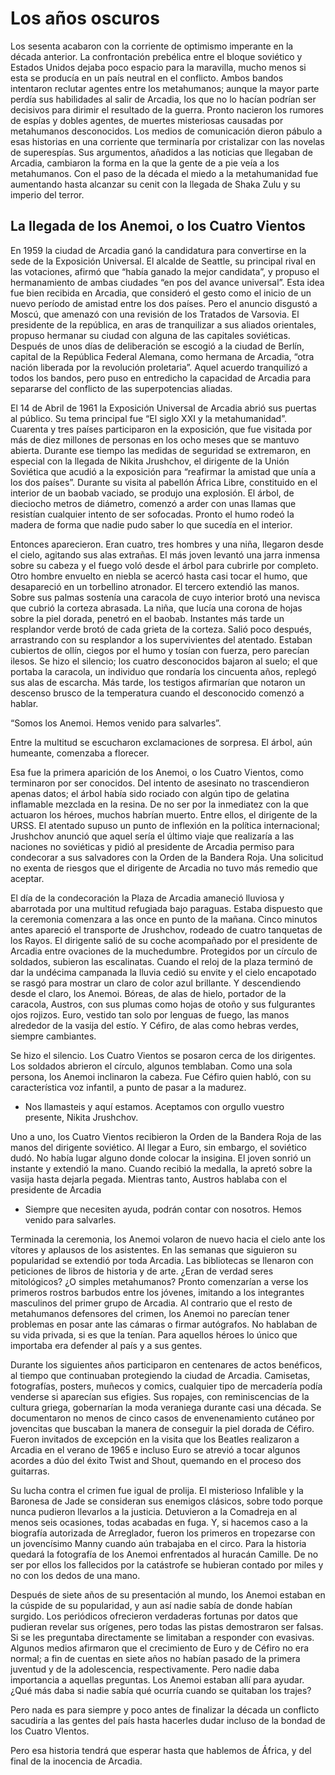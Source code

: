 # Los años oscuros

Los sesenta acabaron con la corriente de optimismo imperante en la década anterior.
La confrontación prebélica entre el bloque soviético y Estados Unidos dejaba poco espacio para la maravilla, mucho menos si esta se producía en un país neutral en el conflicto. Ambos bandos intentaron reclutar agentes entre los metahumanos; aunque la mayor parte perdía sus habilidades al salir de Arcadia, los que no lo hacían podrían ser decisivos para dirimir el resultado de la guerra. Pronto nacieron los rumores de espías y dobles agentes, de muertes misteriosas causadas por metahumanos desconocidos. Los medios de comunicación dieron pábulo a esas historias en una corriente que terminaría por cristalizar con las novelas de superespías. Sus argumentos, añadidos a las noticias que llegaban de Arcadia, cambiaron la forma en la que la gente de a pie veía a los metahumanos. Con el paso de la década el miedo a la metahumanidad fue aumentando hasta alcanzar su cenit con la llegada de Shaka Zulu y su imperio del terror.


## La llegada de los Anemoi, o los Cuatro Vientos

En 1959 la ciudad de Arcadia ganó la candidatura para convertirse en la sede de la Exposición Universal. El alcalde de Seattle, su principal rival en las votaciones, afirmó que “había ganado la mejor candidata”, y propuso el hermanamiento de ambas ciudades “en pos del avance universal”. Esta idea fue bien recibida en Arcadia, que consideró el gesto como el inicio de un nuevo período de amistad entre los dos países. Pero el anuncio disgustó a Moscú, que amenazó con una revisión de los Tratados de Varsovia. El presidente de la república, en aras de tranquilizar a sus aliados orientales, propuso hermanar su ciudad con alguna de las capitales soviéticas. Después de unos días de deliberación se escogió a la ciudad de Berlín, capital de la República Federal Alemana, como hermana de Arcadia, “otra nación liberada por la revolución proletaria”. Aquel acuerdo tranquilizó a todos los bandos, pero puso en entredicho la capacidad de Arcadia para separarse del conflicto de las superpotencias aliadas.

El 14 de Abril de 1961 la Exposición Universal de Arcadia abrió sus puertas al público. Su tema principal fue “El siglo XXI y la metahumanidad”. Cuarenta y tres países participaron en la exposición, que fue visitada por más de diez millones de personas en los ocho meses que se mantuvo abierta. Durante ese tiempo las medidas de seguridad se extremaron, en especial con  la llegada de Nikita Jrushchov, el dirigente de la Unión Soviética que acudió a la exposición para “reafirmar la amistad que unía a los dos países”. Durante su visita al pabellón África Libre, constituido en el interior de un baobab vaciado, se produjo una explosión. El árbol, de dieciocho metros de diámetro, comenzó a arder con unas llamas que resistían cualquier intento de ser sofocadas. Pronto el humo rodeó la madera de forma que nadie pudo saber lo que sucedía en el interior.

Entonces aparecieron. Eran cuatro, tres hombres y una niña, llegaron desde el cielo, agitando sus alas extrañas. El más joven levantó una jarra inmensa sobre su cabeza y el fuego voló desde el árbol para cubrirle por completo. Otro hombre envuelto en niebla se acercó hasta casi tocar el humo, que desapareció en un torbellino atronador. El tercero extendió las manos. Sobre sus palmas sostenía una caracola de cuyo interior brotó una nevisca que cubrió la corteza  abrasada. La niña, que lucía una corona de hojas sobre la piel dorada, penetró en el baobab. Instantes más tarde un resplandor verde brotó de cada grieta de la corteza. Salió poco después, arrastrando con su resplandor a los supervivientes del atentado. Estaban cubiertos de ollín, ciegos por el humo y tosían con fuerza, pero parecían ilesos. Se hizo el silencio; los cuatro desconocidos bajaron al suelo; el que portaba la caracola, un individuo que rondaría los cincuenta años, replegó sus alas de escarcha. Más tarde, los testigos afirmarían que notaron un descenso brusco de la temperatura cuando el desconocido comenzó a hablar.

“Somos los Anemoi. Hemos venido para salvarles”.

Entre la multitud se escucharon exclamaciones de sorpresa. El árbol, aún humeante, comenzaba a florecer.

Esa fue la primera aparición de los Anemoi, o los Cuatro Vientos, como terminaron por ser conocidos. Del intento de asesinato no trascendieron apenas datos; el árbol había sido rociado con algún tipo de gelatina inflamable mezclada en la resina. De no ser por la inmediatez con la que actuaron los héroes, muchos habrían muerto. Entre ellos, el dirigente de la URSS. El atentado supuso un punto de inflexión en la política internacional; Jrushchov anunció que aquel sería el último viaje que realizaría a las naciones no soviéticas y pidió al presidente de Arcadia permiso para condecorar a sus salvadores con la Orden de la Bandera Roja. Una solicitud no exenta de riesgos que el dirigente de Arcadia no tuvo más remedio que aceptar.

El día de la condecoración la Plaza de Arcadia amaneció lluviosa y abarrotada por una multitud refugiada bajo paraguas. Estaba dispuesto que la ceremonia comenzara a las once en punto de la mañana. Cinco minutos antes apareció el transporte de Jrushchov, rodeado de cuatro tanquetas de los Rayos. El dirigente salió de su coche acompañado por el presidente de Arcadia entre ovaciones de la muchedumbre. Protegidos por un círculo de soldados, subieron las escalinatas. Cuando el reloj de la plaza terminó de dar la undécima campanada la lluvia cedió su envite y el cielo encapotado se rasgó para mostrar un claro de color azul brillante. Y descendiendo desde el claro, los Anemoi. Bóreas, de alas de hielo, portador de la caracola, Austros, con sus plumas como hojas de otoño y sus fulgurantes ojos rojizos. Euro, vestido tan solo por lenguas de fuego, las manos alrededor de la vasija del estío. Y Céfiro, de alas como hebras verdes, siempre cambiantes.

Se hizo el silencio. Los Cuatro Vientos se posaron cerca de los dirigentes. Los soldados abrieron el círculo, algunos temblaban. Como una sola persona, los Anemoi inclinaron la cabeza. Fue Céfiro quien habló, con su característica voz infantil, a punto de pasar a la madurez.

- Nos llamasteis y aquí estamos. Aceptamos con orgullo vuestro presente, Nikita Jrushchov.

Uno a uno, los Cuatro Vientos recibieron la Orden de la Bandera Roja de las manos del  dirigente soviético. Al llegar a Euro, sin embargo, el soviético dudó. No había lugar alguno donde colocar la insigina. El joven sonrió un instante y extendió la mano. Cuando recibió la medalla, la apretó sobre la vasija hasta dejarla pegada. Mientras tanto, Austros hablaba con el presidente de Arcadia

- Siempre que necesiten ayuda, podrán contar con nosotros. Hemos venido para salvarles.

Terminada la ceremonia, los Anemoi volaron de nuevo hacia el cielo ante los vítores y aplausos de los asistentes. En las semanas que siguieron su popularidad se extendió por toda Arcadia. Las bibliotecas se llenaron con peticiones de libros de historia y de arte. ¿Eran de verdad seres mitológicos? ¿O simples metahumanos? Pronto comenzarían a verse los primeros rostros barbudos entre los jóvenes, imitando a los integrantes masculinos del primer grupo de Arcadia. Al contrario que el resto de metahumanos defensores del crimen, los Anemoi no parecían tener problemas en posar ante las cámaras o firmar autógrafos. No hablaban de su vida privada, si es que la tenían. Para aquellos héroes lo único que importaba era defender al país y a sus gentes.

Durante los siguientes años participaron en centenares de actos benéficos, al tiempo que continuaban protegiendo la ciudad de Arcadia. Camisetas, fotografías, posters, muñecos y comics, cualquier tipo de mercadería podía venderse si aparecían sus efigies. Sus ropajes, con reminiscencias de la cultura griega, gobernarían la moda veraniega durante casi una década. Se documentaron no menos de cinco casos de envenenamiento cutáneo por jovencitas que buscaban la manera de conseguir la piel dorada de Céfiro. Fueron invitados de excepción en la visita que los Beatles realizaron a Arcadia en el verano de 1965 e incluso Euro se atrevió a tocar algunos acordes a dúo del éxito Twist and Shout, quemando en el proceso dos guitarras.

Su lucha contra el crimen fue igual de prolija. El misterioso Infalible y la Baronesa de Jade se consideran sus enemigos clásicos, sobre todo porque nunca pudieron llevarlos a la justicia. Detuvieron a la Comadreja en al menos seis ocasiones, todas acabadas en fuga. Y, si hacemos caso a la biografía autorizada de Arreglador, fueron los primeros en tropezarse con un jovencísimo Manny cuando aún trabajaba en el circo. Para la historia quedará la fotografía de los Anemoi enfrentados al huracán Camille. De no ser por ellos los fallecidos por la catástrofe se hubieran contado por miles y no con los dedos de una mano.

Después de siete años de su presentación al mundo, los Anemoi estaban en la cúspide de su popularidad, y aun así nadie sabía de donde habían surgido. Los periódicos ofrecieron verdaderas fortunas por datos que pudieran revelar sus orígenes, pero todas las pistas demostraron ser falsas. Si se les preguntaba directamente se limitaban a responder con evasivas. Algunos medios afirmaron que el crecimiento de Euro y de Céfiro no era normal; a fin de cuentas en siete años no habían pasado de la primera juventud y de la adolescencia, respectivamente. Pero nadie daba importancia a aquellas preguntas. Los Anemoi estaban allí para ayudar. ¿Qué más daba si nadie sabía qué ocurría cuando se quitaban los trajes?

Pero nada es para siempre y poco antes de finalizar la década un conflicto sacudiría a las gentes del país hasta hacerles dudar incluso de la bondad de los Cuatro VIentos. 

Pero esa historia tendrá que esperar hasta que hablemos de África, y del final de la inocencia de Arcadia.



